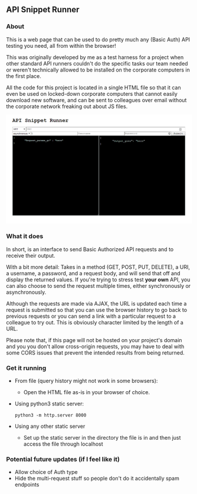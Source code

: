 

## API Snippet Runner
### About
This is a web page that can be used to do pretty much any (Basic Auth) API testing you need, all from within the browser!

This was originally developed by me as a test harness for a project when other standard API runners couldn't do the specific tasks our team needed or weren't technically allowed to be installed on the corporate computers in the first place. 

All the code for this project is located in a single HTML file so that it can even be used on locked-down corporate computers that cannot easily download new software, and can be sent to colleagues over email without the corporate network freaking out about JS files.

![Screenshot of the page seen when you first open the app](./screenshot_of_app.png)

### What it does
In short, is an interface to send Basic Authorized API requests and to receive their output.

With a bit more detail: Takes in a method (GET, POST, PUT, DELETE), a URI, a username, a password, and a request body, and will send that off and display the returned values. If you're trying to stress test **your own** API, you can also choose to send the request multiple times, either synchronously or asynchronously. 

Although the requests are made via AJAX, the URL is updated each time a request is submitted so that you can use the browser history to go back to previous requests or you can send a link with a particular request to a colleague to try out. This is obviously character limited by the length of a URL.

Please note that, if this page will not be hosted on your project's domain and you you don't allow cross-origin requests, you may have to deal with some CORS issues that prevent the intended results from being returned.

### Get it running
* From file (query history might not work in some browsers):

    * Open the HTML file as-is in your browser of choice.

* Using python3 static server:
        
    ```python3
    python3 -m http.server 8000
    ```
* Using any other static server
    * Set up the static server in the directory the file is in and then just access the file through localhost


### Potential future updates (if I feel like it)
* Allow choice of Auth type
* Hide the multi-request stuff so people don't do it accidentally spam endpoints
